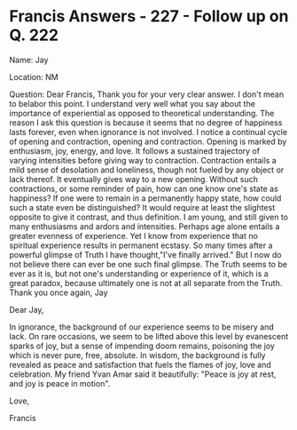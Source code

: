 # Francis Answers - 227 - Follow up on Q. 222

Name: Jay 

Location: NM 

Question: Dear Francis, Thank you for your very clear answer. I don't mean to belabor this point. I understand very well what you say about the importance of experiential as opposed to theoretical understanding. The reason I ask this question is because it seems that no degree of happiness lasts forever, even when ignorance is not involved. I notice a continual cycle of opening and contraction, opening and contraction. Opening is marked by enthusiasm, joy, energy, and love. It follows a sustained trajectory of varying intensities before giving way to contraction. Contraction entails a mild sense of desolation and loneliness, though not fueled by any object or lack thereof. It eventually gives way to a new opening. Without such contractions, or some reminder of pain, how can one know one\'s state as happiness? If one were to remain in a permanently happy state, how could such a state even be distinguished? It would require at least the slightest opposite to give it contrast, and thus definition. I am young, and still given to many enthusiasms and ardors and intensities. Perhaps age alone entails a greater evenness of experience. Yet I know from experience that no spiritual experience results in permanent ecstasy. So many times after a powerful glimpse of Truth I have thought,"I've finally arrived." But I now do not believe there can ever be one such final glimpse. The Truth seems to be ever as it is, but not one's understanding or experience of it, which is a great paradox, because ultimately one is not at all separate from the Truth. Thank you once again, Jay

Dear Jay,

In ignorance, the background of our experience seems to be misery and lack. On rare occasions, we seem to be lifted above this level by evanescent sparks of joy, but a sense of impending doom remains, poisoning the joy which is never pure, free, absolute. In wisdom, the background is fully revealed as peace and satisfaction that fuels the flames of joy, love and celebration. My friend Yvan Amar said it beautifully: "Peace is joy at rest, and joy is peace in motion".

Love,

Francis

